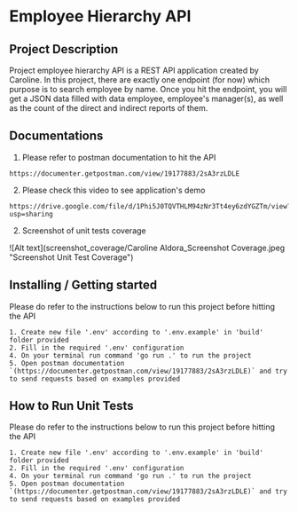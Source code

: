# Employee Hierarchy API

## Project Description

Project employee hierarchy API is a REST API application created by Caroline. In this project, there are exactly one endpoint (for now) which purpose is to search employee by name. Once you hit the endpoint, you will get a JSON data filled with data employee, employee's manager(s), as well as the count of the direct and indirect reports of them.


## Documentations

1. Please refer to postman documentation to hit the API

```shell
https://documenter.getpostman.com/view/19177883/2sA3rzLDLE
```

2. Please check this video to see application's demo

```shell
https://drive.google.com/file/d/1Phi5J0TQVTHLM94zNr3Tt4ey6zdYGZTm/view?usp=sharing
```

2. Screenshot of unit tests coverage

![Alt text](screenshot_coverage/Caroline Aldora_Screenshot Coverage.jpeg "Screenshot Unit Test Coverage")


## Installing / Getting started

Please do refer to the instructions below to run this project before hitting the API

```shell
1. Create new file '.env' according to '.env.example' in 'build' folder provided
2. Fill in the required '.env' configuration
4. On your terminal run command 'go run .' to run the project
5. Open postman documentation `(https://documenter.getpostman.com/view/19177883/2sA3rzLDLE)` and try to send requests based on examples provided
```

## How to Run Unit Tests

Please do refer to the instructions below to run this project before hitting the API

```shell
1. Create new file '.env' according to '.env.example' in 'build' folder provided
2. Fill in the required '.env' configuration
4. On your terminal run command 'go run .' to run the project
5. Open postman documentation `(https://documenter.getpostman.com/view/19177883/2sA3rzLDLE)` and try to send requests based on examples provided
```

